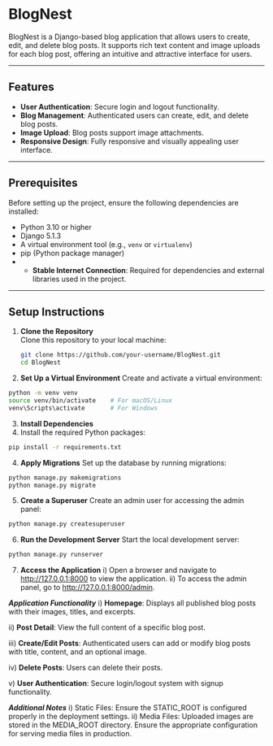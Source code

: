 # BlogNest

BlogNest is a Django-based blog application that allows users to create, edit, and delete blog posts. It supports rich text content and image uploads for each blog post, offering an intuitive and attractive interface for users.

---

## Features
- **User Authentication**: Secure login and logout functionality.
- **Blog Management**: Authenticated users can create, edit, and delete blog posts.
- **Image Upload**: Blog posts support image attachments.
- **Responsive Design**: Fully responsive and visually appealing user interface.

---

## Prerequisites
Before setting up the project, ensure the following dependencies are installed:
- Python 3.10 or higher
- Django 5.1.3
- A virtual environment tool (e.g., `venv` or `virtualenv`)
- pip (Python package manager)
- - **Stable Internet Connection**: Required for dependencies and external libraries used in the project.

---

## Setup Instructions

1. **Clone the Repository**  
   Clone this repository to your local machine:
   ```bash
   git clone https://github.com/your-username/BlogNest.git
   cd BlogNest
   ```
   
2. **Set Up a Virtual Environment**
Create and activate a virtual environment:
```bash
python -m venv venv
source venv/bin/activate    # For macOS/Linux
venv\Scripts\activate       # For Windows
```

3. **Install Dependencies**
4. Install the required Python packages:
```bash
pip install -r requirements.txt
```

4. **Apply Migrations**
Set up the database by running migrations:
```bash
python manage.py makemigrations
python manage.py migrate
```

5. **Create a Superuser**
Create an admin user for accessing the admin panel:
```bash
python manage.py createsuperuser
```

6. **Run the Development Server**
Start the local development server:
```bash
python manage.py runserver
```

7. **Access the Application**
 i)   Open a browser and navigate to http://127.0.0.1:8000 to view the application.
 ii)  To access the admin panel, go to http://127.0.0.1:8000/admin.


***Application Functionality***
  i) **Homepage**: Displays all published blog posts with their images, titles, and excerpts.
  
  ii) **Post Detail**: View the full content of a specific blog post.
  
  iii) **Create/Edit Posts**: Authenticated users can add or modify blog posts with title, content, and an optional image.
  
  iv) **Delete Posts**: Users can delete their posts.
  
  v) **User Authentication**: Secure login/logout system with signup functionality.

***Additional Notes***
    i) Static Files: Ensure the STATIC_ROOT is configured properly in the deployment settings.
    ii) Media Files: Uploaded images are stored in the MEDIA_ROOT directory. Ensure the appropriate configuration for serving media files in production.




